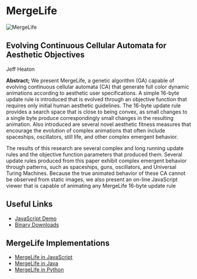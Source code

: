 MergeLife
=========

![MergeLife](https://raw.githubusercontent.com/jeffheaton/mergelife/master/img/mergelife-1.png)


Evolving Continuous Cellular Automata for Aesthetic Objectives
--------------------------------------------------------------
Jeff Heaton

**Abstract;** We present MergeLife, a genetic algorithm (GA) capable of evolving continuous
cellular automata (CA) that generate full color dynamic animations according to
aesthetic user specifications. A simple 16-byte update rule is introduced that is evolved
through an objective function that requires only initial human aesthetic guidelines. The
16-byte update rule provides a search space that is close to being convex, as small
changes to a single byte produce correspondingly small changes in the resulting
animation. Also introduced are several novel aesthetic fitness measures that
encourage the evolution of complex animations that often include spaceships,
oscillators, still life, and other complex emergent behavior.

The results of this research are several complex and long running update rules and the
objective function parameters that produced them. Several update rules produced from
this paper exhibit complex emergent behavior through patterns, such as spaceships,
guns, oscillators, and Universal Turing Machines. Because the true animated behavior
of these CA cannot be observed from static images, we also present an on-line
JavaScript viewer that is capable of animating any MergeLife 16-byte update rule

Useful Links
------------

* [JavaScript Demo](http://www.heatonresearch.com/mergelife)
* [Binary Downloads](https://github.com/jeffheaton/mergelife/blob/master/binaries.md)

MergeLife Implementations
-------------------------

* [MergeLife in JavaScript](https://github.com/jeffheaton/mergelife/tree/master/js/)
* [MergeLife in Java](https://github.com/jeffheaton/mergelife/tree/master/java/)
* [MergeLife in Python](https://github.com/jeffheaton/mergelife/tree/master/python/)
